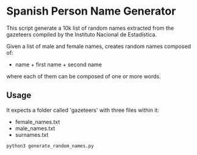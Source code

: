# Spanish Person Name Generator
This script generate a 10k list of random names extracted from the gazeteers compiled by the Instituto Nacional de Estadística.

Given a list of male and female names, creates random names composed of:
- name + first name + second name

where each of them can be composed of one or more words.

## Usage
It expects a folder called 'gazeteers' with three files within it:
- female_names.txt
- male_names.txt
- surnames.txt

```sh
python3 generate_random_names.py 
```
